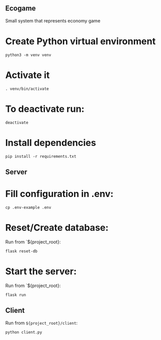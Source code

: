 ## Ecogame
Small system that represents economy game

# Create Python virtual environment 
```
python3 -m venv venv
```
# Activate it
```
. venv/bin/activate
```
# To deactivate run:
```
deactivate
```
# Install dependencies
```
pip install -r requirements.txt
```
## Server
# Fill configuration in .env:
```
cp .env-example .env
```
# Reset/Create database:
Run from `${project_root}: 
```
flask reset-db
```
# Start the server:
Run from `${project_root}: 
```
flask run
```
## Client
Run from `${project_root}/client`:
```
python client.py
```
